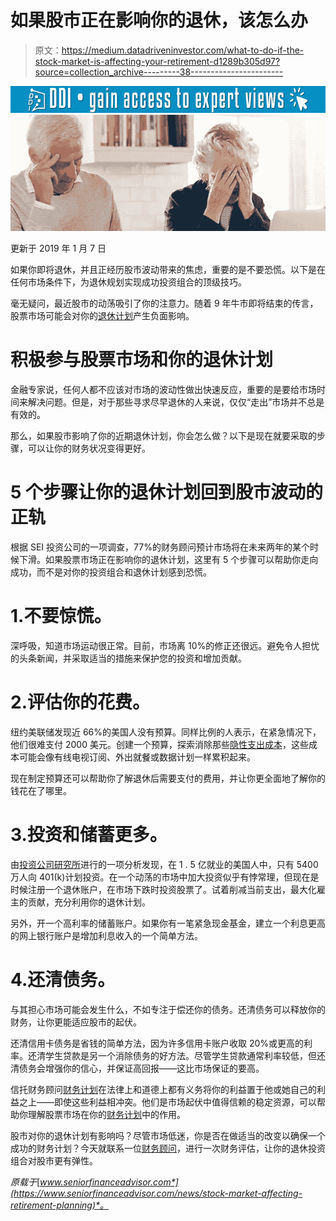 # 如果股市正在影响你的退休，该怎么办

> 原文：<https://medium.datadriveninvestor.com/what-to-do-if-the-stock-market-is-affecting-your-retirement-d1289b305d97?source=collection_archive---------38----------------------->

[![](img/44af4150e2365951b40fb6a13323bf49.png)](http://www.track.datadriveninvestor.com/1B9E)![](img/caef38d8bf006c41f3d7e986665b3ac9.png)

更新于 2019 年 1 月 7 日

如果你即将退休，并且正经历股市波动带来的焦虑，重要的是不要恐慌。以下是在任何市场条件下，为退休规划实现成功投资组合的顶级技巧。

毫无疑问，最近股市的动荡吸引了你的注意力。随着 9 年牛市即将结束的传言，股票市场可能会对你的[退休计划](https://www.seniorfinanceadvisor.com/resources/retirement-planning)产生负面影响。

# 积极参与股票市场和你的退休计划

金融专家说，任何人都不应该对市场的波动性做出快速反应，重要的是要给市场时间来解决问题。但是，对于那些寻求尽早退休的人来说，仅仅“走出”市场并不总是有效的。

那么，如果股市影响了你的近期退休计划，你会怎么做？以下是现在就要采取的步骤，可以让你的财务状况变得更好。

# 5 个步骤让你的退休计划回到股市波动的正轨

根据 SEI 投资公司的一项调查，77%的财务顾问预计市场将在未来两年的某个时候下滑。如果股票市场正在影响你的退休计划，这里有 5 个步骤可以帮助你走向成功，而不是对你的投资组合和退休计划感到恐慌。

# 1.不要惊慌。

深呼吸，知道市场运动很正常。目前，市场离 10%的修正还很远。避免令人担忧的头条新闻，并采取适当的措施来保护您的投资和增加贡献。

# 2.评估你的花费。

纽约美联储发现近 66%的美国人没有预算。同样比例的人表示，在紧急情况下，他们很难支付 2000 美元。创建一个预算，探索消除那些[隐性支出成本](https://www.seniorfinanceadvisor.com/resources/discretionary-non-discretionary-spend)，这些成本可能会像有线电视订阅、外出就餐或数据计划一样累积起来。

现在制定预算还可以帮助你了解退休后需要支付的费用，并让你更全面地了解你的钱花在了哪里。

# 3.投资和储蓄更多。

由[投资公司研究所](https://www.ici.org/policy/retirement/plan/401k/faqs_401k)进行的一项分析发现，在 1 . 5 亿就业的美国人中，只有 5400 万人向 401(k)计划投资。在一个动荡的市场中加大投资似乎有悖常理，但现在是时候注册一个退休账户，在市场下跌时投资股票了。试着削减当前支出，最大化雇主的贡献，充分利用你的退休计划。

另外，开一个高利率的储蓄账户。如果你有一笔紧急现金基金，建立一个利息更高的网上银行账户是增加利息收入的一个简单方法。

# 4.还清债务。

与其担心市场可能会发生什么，不如专注于偿还你的债务。还清债务可以释放你的财务，让你更能适应股市的起伏。

还清信用卡债务是省钱的简单方法，因为许多信用卡账户收取 20%或更高的利率。还清学生贷款是另一个消除债务的好方法。尽管学生贷款通常利率较低，但还清债务会增强你的信心，并保证高回报——这比市场保证的要高。

信托财务顾问[财务计划](https://www.seniorfinanceadvisor.com/resources/what-is-a-fiduciary-financial-advisor)在法律上和道德上都有义务将你的利益置于他或她自己的利益之上——即使这些利益相冲突。他们是市场起伏中值得信赖的稳定资源，可以帮助你理解股票市场在你的[财务计划](https://www.seniorfinanceadvisor.com/resources/financial-planning-assessment)中的作用。

股市对你的退休计划有影响吗？尽管市场低迷，你是否在做适当的改变以确保一个成功的财务计划？今天就联系一位[财务顾问](https://www.seniorfinanceadvisor.com/)，进行一次财务评估，让你的退休投资组合对股市更有弹性。

*原载于*[*www.seniorfinanceadvisor.com*](https://www.seniorfinanceadvisor.com/news/stock-market-affecting-retirement-planning)*。*